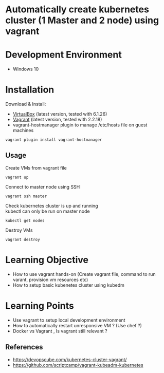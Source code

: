 
# Automatically create kubernetes cluster (1 Master and 2 node) using vagrant

# Development Environment
- Windows 10

# Installation

Download & Install:
- [VirtualBox](https://www.virtualbox.org/wiki/Downloads) (latest version, tested with 6.1.26)
- [Vagrant](https://www.vagrantup.com/downloads.html) (latest version, tested with 2.2.18)
- vagrant-hostmanager plugin to manage /etc/hosts file on guest machines
```shell
vagrant plugin install vagrant-hostmanager
```

## Usage

Create VMs from vagrant file

```shell
vagrant up
```

Connect to master node using SSH

```shell
vagrant ssh master
```

Check kubernetes cluster is up and running <br >
kubectl can only be run on master node

```shell
kubectl get nodes
```

Destroy VMs

```shell
vagrant destroy
```
# Learning Objective
* How to use vagrant hands-on (Create vagrant file, command to run varant, provision vm resources etc)
* How to setup basic kubenetes cluster using kubedm

# Learning Points
* Use vagrant to setup local development environment
* How to automatically restart unresponsive VM ? (Use chef ?)
* Docker vs Vagrant , Is vagrant still relevant ?

## References
* https://devopscube.com/kubernetes-cluster-vagrant/
* https://github.com/scriptcamp/vagrant-kubeadm-kubernetes
